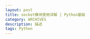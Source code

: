 ```yaml
---
layout: post
title: socket模块使用详解 | Python基础
category: ARCHIVES
description: 描述
tags: Python
---
```






